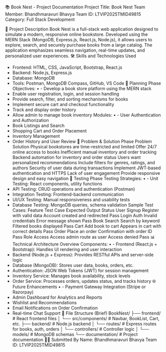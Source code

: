 📚 Book Nest - Project Documentation
Project Title: Book Nest
Team Member: Bhandhmaravuri Bhavya
Team ID: LTVIP2025TMID49815
Category: Full Stack Development

📌 Project Description
Book Nest is a full-stack web application designed to simulate a modern, responsive online bookstore. Developed using the MERN Stack (MongoDB, Express.js, React.js, Node.js), it allows users to explore, search, and securely purchase books from a large catalog. The application emphasizes seamless navigation, real-time updates, and personalized user experiences.
🛠️ Skills and Technologies Used
- Frontend: HTML, CSS, JavaScript, Bootstrap, React.js
- Backend: Node.js, Express.js
- Database: MongoDB
- Tools: Postman, MongoDB Compass, GitHub, VS Code
📝 Planning Phase
Objectives:
•	- Develop a book store platform using the MERN stack
- Enable user registration, login, and session handling
- Provide search, filter, and sorting mechanisms for books
- Implement secure cart and checkout functionality
- Track and display order history
- Allow admin to manage book inventory
Modules:
•	- User Authentication and Authorization
- Book Listings and Search
- Shopping Cart and Order Placement
- Inventory Management
- Order History and User Review
🧠 Problem & Solution Phase
Problem	Solution
Physical bookstores are time-restricted and limited	Offer 24/7 online access to books
Inefficient manual inventory and order tracking	Backend automation for inventory and order status
Users want personalized recommendations	Include filters for genres, ratings, and authors
Security of user data during transactions	Implement JWT-based authentication and HTTPS
Lack of user engagement	Provide responsive design and easy navigation
🧪 Testing Phase
Testing Strategies:
•	- Unit Testing: React components, utility functions
- API Testing: CRUD operations and authentication (Postman)
- Integration Testing: Frontend-backend communication
- UI/UX Testing: Manual responsiveness and usability tests
- Database Testing: MongoDB queries, schema validation
Sample Test Cases:
Feature	Test Case	Expected Output	Status
User Signup	Register with valid data	Account created and redirected	Pass
Login Auth	Invalid credentials	Error message shown	Pass
Book Search	Search by keyword	Filtered books displayed	Pass
Cart	Add book to cart	Appears in cart with correct details	Pass
Order	Place an order	Confirmation with order ID	Pass
Role Access	Access admin route as user	Access denied	Pass
📊 Technical Architecture Overview
Components:
•	- Frontend (React.js + Bootstrap): Handles UI rendering and user interaction
- Backend (Node.js + Express): Provides RESTful APIs and server-side logic
- Database (MongoDB): Stores user data, books, orders, etc.
- Authentication: JSON Web Tokens (JWT) for session management
- Inventory Service: Manages book availability, stock levels
- Order Service: Processes orders, updates status, and tracks history
🌐 Future Enhancements
•	- Payment Gateway Integration (Stripe or Razorpay)
- Admin Dashboard for Analytics and Reports
- Wishlist and Recommendations
- Email Notifications on Order Confirmation
- Real-time Chat Support
📁 File Structure (Brief)
BookNest/
├── frontend/              # React frontend files
│   └── src/components/    # Navbar, BookList, Cart, etc.
├── backend/               # Node.js backend
│   └── routes/            # Express routes for books, auth, orders
│   └── controllers/       # Controller logic
│   └── models/            # MongoDB schemas
└── documentation/         # Project documentation
👨‍💼 Submitted By
Name: Bhandhmaravuri Bhavya
Team ID: LTVIP2025TMID49815
